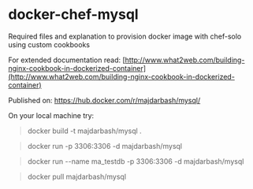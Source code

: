 # docker-chef-mysql
Required files and explanation to provision docker image with chef-solo using custom cookbooks

For extended documentation read:
[http://www.what2web.com/building-nginx-cookbook-in-dockerized-container](http://www.what2web.com/building-nginx-cookbook-in-dockerized-container)

Published on:
https://hub.docker.com/r/majdarbash/mysql/

On your local machine try:
> docker build -t majdarbash/mysql .

> docker run -p 3306:3306 -d majdarbash/mysql

> docker run --name ma_testdb -p 3306:3306 -d majdarbash/mysql

> docker pull majdarbash/mysql
